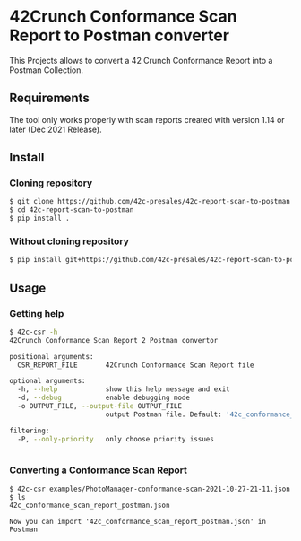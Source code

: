 # 42Crunch Conformance Scan Report to Postman converter

This Projects allows to convert a 42 Crunch Conformance Report into a Postman Collection.

## Requirements

The tool only works properly with scan reports created with version 1.14 or later (Dec 2021 Release).

## Install

### Cloning repository

```bash
$ git clone https://github.com/42c-presales/42c-report-scan-to-postman.git
$ cd 42c-report-scan-to-postman
$ pip install .
```

### Without cloning repository

```bash
$ pip install git+https://github.com/42c-presales/42c-report-scan-to-postman.git
```

## Usage 

### Getting help

```bash
$ 42c-csr -h
42Crunch Conformance Scan Report 2 Postman convertor

positional arguments:
  CSR_REPORT_FILE       42Crunch Conformance Scan Report file

optional arguments:
  -h, --help            show this help message and exit
  -d, --debug           enable debugging mode
  -o OUTPUT_FILE, --output-file OUTPUT_FILE
                        output Postman file. Default: '42c_conformance_scan_report_postman.json'

filtering:
  -P, --only-priority   only choose priority issues
 
```

### Converting a Conformance Scan Report

```bash
$ 42c-csr examples/PhotoManager-conformance-scan-2021-10-27-21-11.json
$ ls
42c_conformance_scan_report_postman.json
```
    Now you can import '42c_conformance_scan_report_postman.json' in Postman
